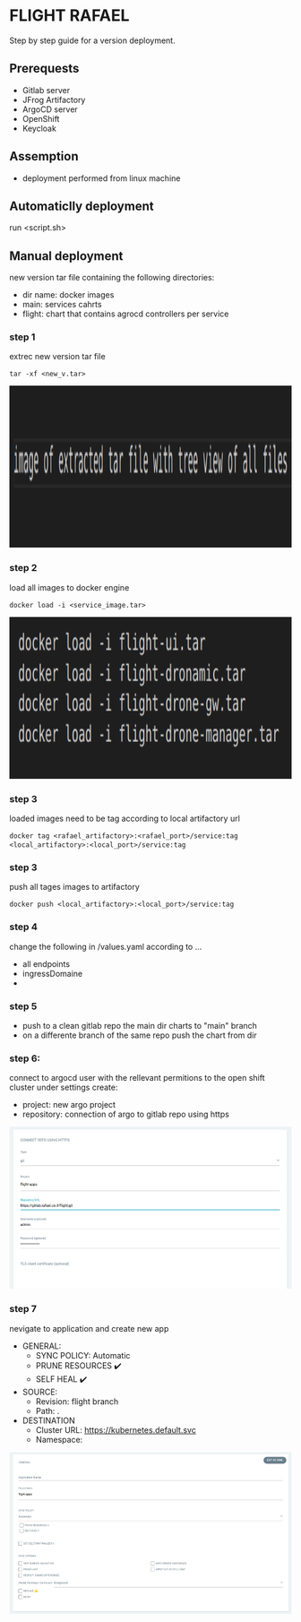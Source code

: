 # FLIGHT RAFAEL

Step by step guide for a version deployment.

## Prerequests

* Gitlab server
* JFrog Artifactory
* ArgoCD server 
* OpenShift
* Keycloak

## Assemption

* deployment performed from linux machine

## Automaticlly deployment
run <script.sh>

## Manual deployment

new version tar file  containing the following directories:
* dir name: docker images
* main: services cahrts 
* flight: chart that contains agrocd controllers per service 

### step 1

extrec new version tar file

```
tar -xf <new_v.tar>
```
<p>
<img src="https://github.com/doronamsalem/docs/blob/main/png/tar_example.png" alt="Extracted file example"
  width="686" height="289">
</p>
   
### step 2 

load all images to docker engine

```
docker load -i <service_image.tar>
```
<p>
<img src="https://github.com/doronamsalem/docs/blob/main/png/docker_load.png" alt="docker load for all images together"
  width="686" height="289">
</p>

### step 3

loaded images need to be tag according to local artifactory url

```
docker tag <rafael_artifactory>:<rafael_port>/service:tag  <local_artifactory>:<local_port>/service:tag
```

### step 3

push all tages images to artifactory

```
docker push <local_artifactory>:<local_port>/service:tag
```

### step 4

change the following in <flight>/values.yaml according to ...
* all endpoints
* ingressDomaine
* 

### step 5

* push to a clean gitlab repo the main dir charts to "main" branch
* on a differente branch of the same repo push the chart from <flight> dir 

### step 6:

connect to argocd user with the rellevant permitions to the open shift cluster
under settings create:

* project: new argo project 
* repository: connection of argo to gitlab repo using https

<p align="center">
<img src="https://github.com/doronamsalem/docs/blob/main/png/argo-repository.png" alt="argo repository"
  width="686" height="289">
</p>

### step 7

nevigate to application and create new app
* GENERAL:
  * SYNC POLICY: Automatic
  * PRUNE RESOURCES :heavy_check_mark:
  * SELF HEAL :heavy_check_mark:
* SOURCE:
  * Revision: flight branch
  * Path: .
* DESTINATION
  * Cluster URL: https://kubernetes.default.svc
  * Namespace: 

<p>
<img src="https://github.com/doronamsalem/docs/blob/main/png/app_of_apps.png" alt="app of apps"
  width="686" height="289">
</p>

